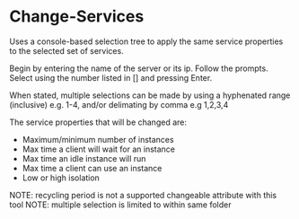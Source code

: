# Change-Services

Uses a console-based selection tree to apply the same service properties to the selected set of services.

Begin by entering the name of the server or its ip. Follow the prompts. Select using the number listed in [] and pressing Enter.

When stated, multiple selections can be made by using a hyphenated range (inclusive) e.g. 1-4, and/or delimating by comma e.g 1,2,3,4

The service properties that will be changed are:

* Maximum/minimum number of instances
* Max time a client will wait for an instance
* Max time an idle instance will run
* Max time a client can use an instance
* Low or high isolation

NOTE: recycling period is not a supported changeable attribute with this tool
NOTE: multiple selection is limited to within same folder

